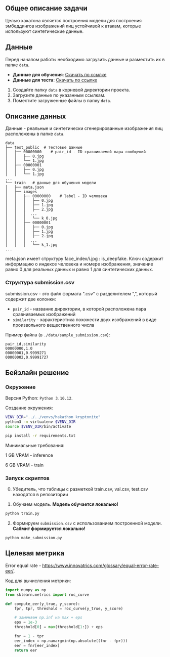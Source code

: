 
## Общее описание задачи

Целью хакатона является построения модели для построения эмбеддингов изображений лиц устойчивой к атакам, которые используют синтетические данные.


## Данные

Перед началом работы необходимо загрузить данные и разместить их в папке `data`. 

- **Данные для обучения**: [Скачать по ссылке](https://storage.codenrock.com/companies/codenrock-13/contests/kryptonite-ml-challenge/train.zip)
- **Данные для теста**: [Скачать по ссылке](https://storage.codenrock.com/companies/codenrock-13/contests/kryptonite-ml-challenge/test_public.zip)

1. Создайте папку `data` в корневой директории проекта.
2. Загрузите данные по указанным ссылкам.
3. Поместите загруженные файлы в папку `data`.

## Описание данных

Данные - реальные и синтетически сгенерированные изображения лиц расположены в папке `data`.

```
data
├── test_public  # тестовые данные
│   ├── 00000000    # pair_id - ID сравниваемой пары сообщений
│   │   ├── 0.jpg
│   │   └── 1.jpg
│   ├── 00000001
│   │   ├── 0.jpg
│   │   └── 1.jpg
...
└── train   # данные для обучения модели
│   ├── meta.json 
│   ├── images 
│   │   ├── 00000000    # label - ID человека
│   │   │   ├── 0.jpg
│   │   │   ├── 1.jpg
│   │   │   ├── 2.jpg
│   │   │  ...
│   │   │   └── k_0.jpg
│   │   ├── 00000001
│   │   │   ├── 0.jpg
│   │   │   ├── 1.jpg
│   │   │   ├── 2.jpg
│   │   │  ...
│   │   │   └── k_1.jpg
...
```

meta.json имеет структуру face_index/i.jpg : is_deepfake. Ключ содержит информацию о индексе человека и номере изображения, значение равно 0 для реальных данных и равно 1 для синтетических данных. 

### Структура submission.csv

submission.csv - это файл формата ".csv" с разделителем ",", который содержит две колонки:

- `pair_id` - название директории, в которой расположена пара сравниваемых изображений
- `similarity` - характеристика похожести двух изображений в виде произвольного вещественного числа


Пример файла (в `./data/sample_submission.csv`):
```
pair_id,similarity
00000000,1.0
00000001,0.9999271
00000002,0.99991727
```


## Бейзлайн решение

### Окружение
Версия Python: `Python 3.10.12`.
  
Создание окружения:

```bash
VENV_DIR="../../venvs/hakathon_kryptonite"
python3 -m virtualenv $VENV_DIR
source $VENV_DIR/bin/activate

pip install -r requirements.txt
```


Минимальные требования:

1 GB VRAM - inference

6 GB VRAM - train

### Запуск скриптов


0. Убедитель, что таблицы с разметкой train.csv, val.csv, test.csv находятся в репозитории


1. Обучаем модель.
**Модель обучается локально!**

```bash
python train.py
```

2. Формируем `submission.csv` с использованием построенной модели.
**Сабмит формируется локально!**

```
python make_submission.py 
```

## Целевая метрика

Error equal rate - https://www.innovatrics.com/glossary/equal-error-rate-eer/.

Код для вычисления метрики:
```py
import numpy as np
from sklearn.metrics import roc_curve

def compute_eer(y_true, y_score):
    fpr, tpr, threshold = roc_curve(y_true, y_score)

    # заменяем np.inf на max + eps
    eps = 1e-3
    threshold[0] = max(threshold[1:]) + eps

    fnr = 1 - tpr
    eer_index = np.nanargmin(np.absolute((fnr - fpr)))
    eer = fnr[eer_index]
    return eer
```
